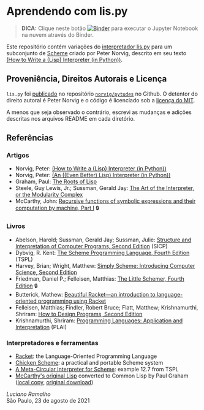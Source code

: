 # Aprendendo com lis.py

> **DICA:** Clique neste botão
[![Binder](https://mybinder.org/badge_logo.svg)](https://mybinder.org/v2/gh/fluentpython/lispy/HEAD?labpath=workshops%2Fpythonbrasil2021%2Fnorvigs-lispy.ipynb)
para executar o Jupyter Notebook na nuvem através do Binder.


Este repositório contém variações do
[interpretador lis.py](https://github.com/norvig/pytudes/blob/c33cd6835a506a57d9fe73e3a8317d49babb13e8/py/lis.py)
para um subconjunto de
[Scheme](https://en.wikipedia.org/wiki/Scheme_(programming_language))
criado por Peter Norvig, descrito em seu texto
[(How to Write a (Lisp) Interpreter (in Python))](https://norvig.com/lispy.html).

## Proveniência, Direitos Autorais e Licença

`lis.py` foi
[publicado](https://github.com/norvig/pytudes/blob/c33cd6835a506a57d9fe73e3a8317d49babb13e8/py/lis.py)
no repositório [`norvig/pytudes`](https://github.com/norvig/pytudes) no Github.
O detentor do direito autoral é Peter Norvig e o código é licenciado sob a
[licença do MIT](https://github.com/norvig/pytudes/blob/60168bce8cdfacf57c92a5b2979f0b2e95367753/LICENSE).

A menos que seja observado o contrário,
escrevi as mudanças e adições descritas nos arquivos README em cada diretório.


## Referências

### Artigos

* Norvig, Peter: [(How to Write a (Lisp) Interpreter (in Python))](https://norvig.com/lispy.html)
* Norvig, Peter: [(An ((Even Better) Lisp) Interpreter (in Python))](https://norvig.com/lispy2.html)
* Graham, Paul: [The Roots of Lisp](http://www.paulgraham.com/rootsoflisp.html)
* Steele, Guy Lewis, Jr.; Sussman, Gerald Jay:
[The Art of the Interpreter, or the Modularity Complex](https://dspace.mit.edu/handle/1721.1/6094)
* McCarthy, John:
[Recursive functions of symbolic expressions and their computation by machine, Part I](https://dl.acm.org/doi/abs/10.1145/367177.367199) 🔒

### Livros

* Abelson, Harold; Sussman, Gerald Jay; Sussman, Julie:
[Structure and Interpretation of Computer Programs, Second Edition](https://mitpress.mit.edu/sites/default/files/sicp/index.html) (SICP)
* Dybvig, R. Kent:
[The Scheme Programming Language, Fourth Edition](https://scheme.com/tspl4/) (TSPL)
* Harvey, Brian; Wright, Matthew:
[Simply Scheme: Introducing Computer Science, Second Edition](https://people.eecs.berkeley.edu/~bh/ss-toc2.html)
* Friedman, Daniel P.; Felleisen, Matthias:
[The Little Schemer, Fourth Edition](https://mitpress.mit.edu/books/little-schemer-fourth-edition) 🔒
* Butterick, Mathew: [Beautiful Racket—an introduction to language-oriented programming using Racket](https://beautifulracket.com/)
* Felleisen, Matthias; Findler, Robert Bruce; Flatt, Matthew; Krishnamurthi, Shriram:
[How to Design Programs, Second Edition](https://htdp.org/)
* Krishnamurthi, Shriram:
[Programming Languages: Application and Interpretation](https://www.plai.org/) (PLAI)

### Interpretadores e ferramentas

* [Racket](https://racket-lang.org/): the Language-Oriented Programming Language
* [Chicken Scheme](https://www.call-cc.org/): a practical and portable Scheme system
* [A Meta-Circular Interpreter for Scheme](https://scheme.com/tspl4/examples.html#./examples:h7): example 12.7 from TSPL
* [McCarthy's original Lisp](references/jmc.lisp)
converted to Common Lisp by Paul Graham ([local copy](references/jmc.lisp),
[original download](https://sep.yimg.com/ty/cdn/paulgraham/jmc.lisp?t=1595850613))


*Luciano Ramalho*<br/>
São Paulo, 23 de agosto de 2021
